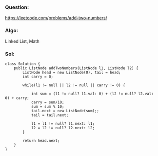 ### Question:
https://leetcode.com/problems/add-two-numbers/

### Algo:
Linked List, Math

### Sol:
```
class Solution {
    public ListNode addTwoNumbers(ListNode l1, ListNode l2) {
        ListNode head = new ListNode(0), tail = head;
        int carry = 0;
        
        while(l1 != null || l2 != null || carry != 0) {
            
            int sum = (l1 != null? l1.val: 0) + (l2 != null? l2.val: 0) + carry;
            carry = sum/10;
            sum = sum % 10;
            tail.next = new ListNode(sum);;
            tail = tail.next;
            
            l1 = l1 != null? l1.next: l1;
            l2 = l2 != null? l2.next: l2;
        }
        
        return head.next;
    }
}
```
